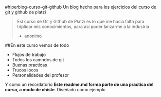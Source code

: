 #hiperblog-curso-git-github
Un blog hecho para los ejercicios del curso de git y github de platzi
> Esl curso de Git y Github de Platzi es lo que me hacia falta para triplicar mis conocimientos, para así poder lanzarme a la industria
> - anonimo

##En este curso vemos de todo
* Flujos de trabajo
* Todos los camndos de git
* Buenas practicas
* Trucos locos 
* Personalidades del profesor

Y como un recordatorio **Este readme.md forma parte de una practica del curso, a modo de chiste**. Diseñado como ejemplo